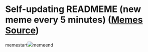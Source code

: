 # Self-updating READMEME (new meme every 5 minutes) ([Memes Source](https://bramses.notion.site/a49c1e962b7646879176ac3b327b6533?v=4d1eda54b170483cb03a40f257231764))

memestart![](https://www.notion.so/image/https%3A%2F%2Fs3-us-west-2.amazonaws.com%2Fsecure.notion-static.com%2Fb7e6e86b-51fe-4e6a-a6bf-b5beca9b541b%2F28D46BB0-5D02-4F1D-BB05-DD76C6A60419.jpeg?table=block&id=0e765d5c-c9d2-4cb4-8984-a244e380d5a8&cache=v2)memeend
